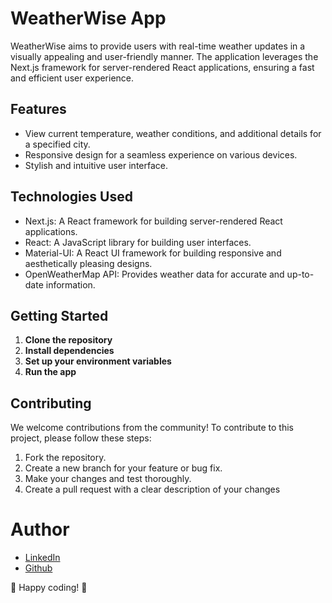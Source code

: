 # WeatherWise App

WeatherWise aims to provide users with real-time weather updates in a visually appealing and user-friendly manner. The application leverages the Next.js framework for server-rendered React applications, ensuring a fast and efficient user experience.

## Features

- View current temperature, weather conditions, and additional details for a specified city.
- Responsive design for a seamless experience on various devices.
- Stylish and intuitive user interface.

## Technologies Used

- Next.js: A React framework for building server-rendered React applications.
- React: A JavaScript library for building user interfaces.
- Material-UI: A React UI framework for building responsive and aesthetically pleasing designs.
- OpenWeatherMap API: Provides weather data for accurate and up-to-date information.

## Getting Started

1. **Clone the repository**
2. **Install dependencies**
3. **Set up your environment variables**
4. **Run the app**

## Contributing

We welcome contributions from the community! To contribute to this project, please follow these steps:

1. Fork the repository.
2. Create a new branch for your feature or bug fix.
3. Make your changes and test thoroughly.
4. Create a pull request with a clear description of your changes
 

# Author

- [LinkedIn](https://www.linkedin.com/in/rishikesh-jagadale-331812207/)
- [Github](https://github.com/rissh)

🚀 Happy coding! 🚀
